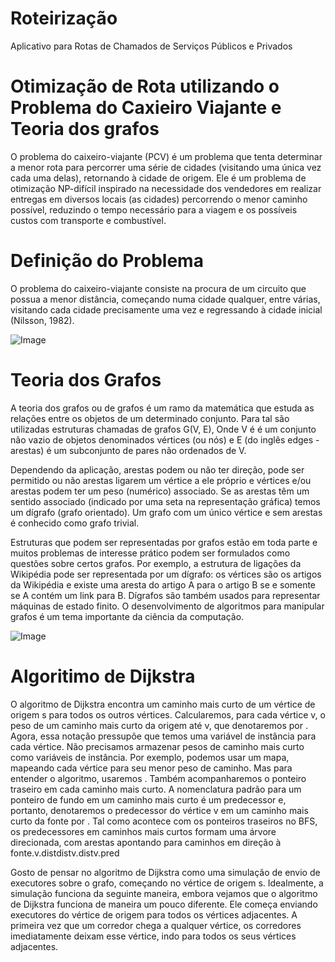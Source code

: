 # Roteirização
Aplicativo para Rotas de Chamados de Serviços Públicos e Privados

# Otimização de Rota utilizando o Problema do Caxieiro Viajante e Teoria dos grafos

O problema do caixeiro-viajante (PCV) é um problema que tenta determinar a menor rota para percorrer uma série de cidades (visitando uma única vez cada uma delas), retornando à cidade de origem. Ele é um problema de otimização NP-difícil inspirado na necessidade dos vendedores em realizar entregas em diversos locais (as cidades) percorrendo o menor caminho possível, reduzindo o tempo necessário para a viagem e os possíveis custos com transporte e combustível.

# Definição do Problema

O problema do caixeiro-viajante consiste na procura de um circuito que possua a menor distância, começando numa cidade qualquer, entre várias, visitando cada cidade precisamente uma vez e regressando à cidade inicial (Nilsson, 1982).

![Image](https://github.com/user-attachments/assets/ed9555f5-63c6-43be-9ed0-0012e3e5540c)

# Teoria dos Grafos

A teoria dos grafos ou de grafos é um ramo da matemática que estuda as relações entre os objetos de um determinado conjunto. Para tal são utilizadas estruturas chamadas de grafos G(V, E), Onde V é é um conjunto não vazio de objetos denominados vértices (ou nós) e E (do inglês edges - arestas) é um subconjunto de pares não ordenados de V.

Dependendo da aplicação, arestas podem ou não ter direção, pode ser permitido ou não arestas ligarem um vértice a ele próprio e vértices e/ou arestas podem ter um peso (numérico) associado. Se as arestas têm um sentido associado (indicado por uma seta na representação gráfica) temos um dígrafo (grafo orientado). Um grafo com um único vértice e sem arestas é conhecido como grafo trivial.

Estruturas que podem ser representadas por grafos estão em toda parte e muitos problemas de interesse prático podem ser formulados como questões sobre certos grafos. Por exemplo, a estrutura de ligações da Wikipédia pode ser representada por um dígrafo: os vértices são os artigos da Wikipédia e existe uma aresta do artigo A para o artigo B se e somente se A contém um link para B. Dígrafos são também usados para representar máquinas de estado finito. O desenvolvimento de algoritmos para manipular grafos é um tema importante da ciência da computação.

![Image](https://github.com/user-attachments/assets/b93dea42-4dee-482c-b6b0-993ee57c51cb)

# Algoritimo de Dijkstra

O algoritmo de Dijkstra encontra um caminho mais curto de um vértice de origem s para todos os outros vértices. Calcularemos, para cada vértice v, o peso de um caminho mais curto da origem até v, que denotaremos por . 
Agora, essa notação pressupõe que temos uma variável de instância para cada vértice. Não precisamos armazenar pesos de caminho mais curto como variáveis de instância. Por exemplo, podemos usar um mapa, mapeando cada vértice para seu menor peso de caminho. Mas para 
entender o algoritmo, usaremos . Também acompanharemos o ponteiro traseiro em cada caminho mais curto. A nomenclatura padrão para um ponteiro de fundo em um caminho mais curto é um predecessor e, portanto, denotaremos o predecessor do vértice v em um caminho mais curto
da fonte por . Tal como acontece com os ponteiros traseiros no BFS, os predecessores em caminhos mais curtos formam uma árvore direcionada, com arestas apontando para caminhos em direção à fonte.v.distdistv.distv.pred

Gosto de pensar no algoritmo de Dijkstra como uma simulação de envio de executores sobre o grafo, começando no vértice de origem s. Idealmente, a simulação funciona da seguinte maneira, embora vejamos que o algoritmo de Dijkstra funciona de maneira um pouco diferente.
Ele começa enviando executores do vértice de origem para todos os vértices adjacentes. A primeira vez que um corredor chega a qualquer vértice, os corredores imediatamente deixam esse vértice, indo para todos os seus vértices adjacentes.



